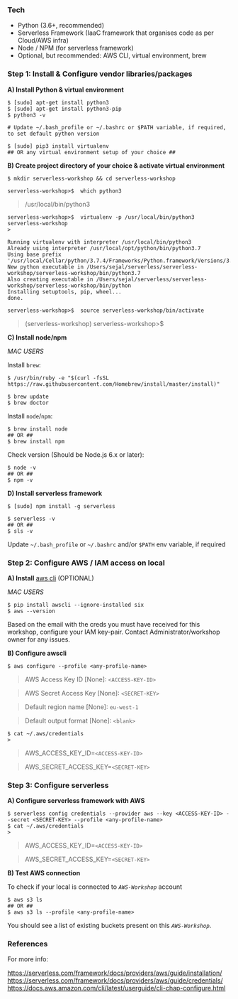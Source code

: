 ### Tech
- Python (3.6+, recommended)
- Serverless Framework (IaaC framework that organises code as per Cloud/AWS infra)
- Node / NPM (for serverless framework)
- Optional, but recommended: AWS CLI, virtual environment, brew

### Step 1: Install & Configure vendor libraries/packages

**A) Install Python & virtual environment**

```
$ [sudo] apt-get install python3
$ [sudo] apt-get install python3-pip
$ python3 -v

# Update ~/.bash_profile or ~/.bashrc or $PATH variable, if required, to set default python version

$ [sudo] pip3 install virtualenv
## OR any virtual environment setup of your choice ##
```

**B) Create project directory of your choice & activate virtual environment**
```
$ mkdir serverless-workshop && cd serverless-workshop

serverless-workshop>$  which python3
```
> /usr/local/bin/python3

```
serverless-workshop>$  virtualenv -p /usr/local/bin/python3 serverless-workshop
>
```
```
Running virtualenv with interpreter /usr/local/bin/python3
Already using interpreter /usr/local/opt/python/bin/python3.7
Using base prefix '/usr/local/Cellar/python/3.7.4/Frameworks/Python.framework/Versions/3.7'
New python executable in /Users/sejal/serverless/serverless-workshop/serverless-workshop/bin/python3.7
Also creating executable in /Users/sejal/serverless/serverless-workshop/serverless-workshop/bin/python
Installing setuptools, pip, wheel...
done.
```
```
serverless-workshop>$  source serverless-workshop/bin/activate
```
> (serverless-workshop) serverless-workshop>$


**C) Install node/npm**

*MAC USERS*

Install `brew`:
```
$ /usr/bin/ruby -e "$(curl -fsSL https://raw.githubusercontent.com/Homebrew/install/master/install)"

$ brew update
$ brew doctor
```

Install `node`/`npm`:
```
$ brew install node
## OR ##
$ brew install npm
```

Check version (Should be Node.js 6.x or later):
```
$ node -v
## OR ##
$ npm -v
```

**D) Install serverless framework**

```
$ [sudo] npm install -g serverless

$ serverless -v
## OR ##
$ sls -v
```

Update `~/.bash_profile` or `~/.bashrc` and/or `$PATH` env variable, if required


### Step 2: Configure AWS / IAM access on local

**A) Install** [aws cli](https://github.com/aws/aws-cli#installation) (OPTIONAL)

*MAC USERS*
```
$ pip install awscli --ignore-installed six
$ aws --version
```

Based on the email with the creds you must have received for this workshop, configure your IAM key-pair. 
Contact Administrator/workshop owner for any issues.

**B) Configure awscli**
```
$ aws configure --profile <any-profile-name>
```
> AWS Access Key ID [None]: `<ACCESS-KEY-ID>`
  
> AWS Secret Access Key [None]: `<SECRET-KEY>`
  
> Default region name [None]: `eu-west-1`

> Default output format [None]: `<blank>`

```
$ cat ~/.aws/credentials
>
```
> <any profile name>
  
> AWS_ACCESS_KEY_ID=`<ACCESS-KEY-ID>`
  
> AWS_SECRET_ACCESS_KEY=`<SECRET-KEY>`


### Step 3: Configure serverless

**A) Configure serverless framework with AWS**
```
$ serverless config credentials --provider aws --key <ACCESS-KEY-ID> --secret <SECRET-KEY> --profile <any-profile-name>
$ cat ~/.aws/credentials
>
```
> <any-profile-name>
  
> AWS_ACCESS_KEY_ID=`<ACCESS-KEY-ID>`
  
> AWS_SECRET_ACCESS_KEY=`<SECRET-KEY>`


**B) Test AWS connection**

To check if your local is connected to *`AWS-Workshop`* account
```
$ aws s3 ls
## OR ##
$ aws s3 ls --profile <any-profile-name>
```
You should see a list of existing buckets present on this *`AWS-Workshop`*. 

### References

For more info:

https://serverless.com/framework/docs/providers/aws/guide/installation/
https://serverless.com/framework/docs/providers/aws/guide/credentials/
https://docs.aws.amazon.com/cli/latest/userguide/cli-chap-configure.html
